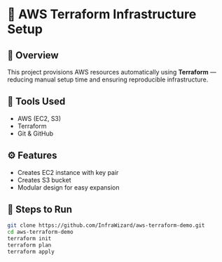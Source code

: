 # 🚀 AWS Terraform Infrastructure Setup

## 🧩 Overview
This project provisions AWS resources automatically using **Terraform** — reducing manual setup time and ensuring reproducible infrastructure.

## 🧰 Tools Used
- AWS (EC2, S3)
- Terraform
- Git & GitHub

## ⚙️ Features
- Creates EC2 instance with key pair
- Creates S3 bucket
- Modular design for easy expansion

## 🧾 Steps to Run
```bash
git clone https://github.com/InfraWizard/aws-terraform-demo.git
cd aws-terraform-demo
terraform init
terraform plan
terraform apply
